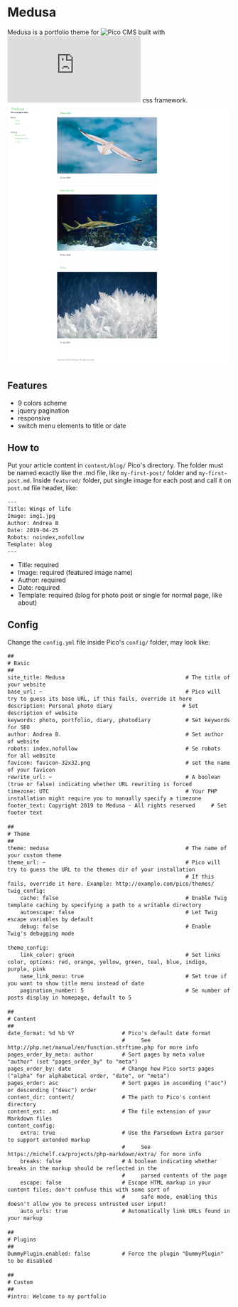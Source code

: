# Medusa
Medusa is a portfolio theme for ![Pico CMS](http://picocms.org/) built with ![Boba](https://www.buildwithboba.com/docs/index.html) css framework. 
![Medusa](https://raw.githubusercontent.com/pankaspe/medusa/master/snap/Screenshot_2019-04-29%20Medusa.jpg)

## Features

 * 9 colors scheme
 * jquery pagination
 * responsive
 * switch menu elements to title or date 
 
 
## How to
Put your article content in `content/blog/` Pico's directory.
The folder must be named exactly like the .md file, like `my-first-post/` folder and `my-first-post.md`.
Inside `featured/` folder, put single image for each post and call it on `post.md` file header, like:
```
---
Title: Wings of life
Image: img1.jpg
Author: Andrea B
Date: 2019-04-25
Robots: noindex,nofollow
Template: blog
---
```
 * Title: required
 * Image: required (featured image name)
 * Author: required
 * Date: required
 * Template: required (blog for photo post or single for normal page, like about)

 

## Config
Change the `config.yml` file inside Pico's `config/` folder, may look like:
```
##
# Basic
##
site_title: Medusa                                      # The title of your website
base_url: ~                                             # Pico will try to guess its base URL, if this fails, override it here
description: Personal photo diary                      # Set description of website
keywords: photo, portfolio, diary, photodiary           # Set keywords for SEO
author: Andrea B.                                       # Set author of website
robots: index,nofollow                                  # Se robots for all website
favicon: favicon-32x32.png                              # set the name of your favicon                     
rewrite_url: ~                                          # A boolean (true or false) indicating whether URL rewriting is forced
timezone: UTC                                           # Your PHP installation might require you to manually specify a timezone
footer_text: Copyright 2019 to Medusa - All rights reserved     # Set footer text

##
# Theme
##
theme: medusa                                           # The name of your custom theme
theme_url: ~                                            # Pico will try to guess the URL to the themes dir of your installation
                                                        # If this fails, override it here. Example: http://example.com/pico/themes/
twig_config:
    cache: false                                        # Enable Twig template caching by specifying a path to a writable directory
    autoescape: false                                   # Let Twig escape variables by default
    debug: false                                        # Enable Twig's debugging mode
    
theme_config:
    link_color: green                                   # Set links color, options: red, orange, yellow, green, teal, blue, indigo, purple, pink
    name_link_menu: true                                # Set true if you want to show title menu instead of date
    pagination_number: 5                                # Se number of posts display in homepage, default to 5

##
# Content
##
date_format: %d %b %Y               # Pico's default date format
                                    #     See http://php.net/manual/en/function.strftime.php for more info
pages_order_by_meta: author         # Sort pages by meta value "author" (set "pages_order_by" to "meta")
pages_order_by: date                # Change how Pico sorts pages ("alpha" for alphabetical order, "date", or "meta")
pages_order: asc                    # Sort pages in ascending ("asc") or descending ("desc") order
content_dir: content/               # The path to Pico's content directory
content_ext: .md                    # The file extension of your Markdown files
content_config:
    extra: true                     # Use the Parsedown Extra parser to support extended markup
                                    #     See https://michelf.ca/projects/php-markdown/extra/ for more info
    breaks: false                   # A boolean indicating whether breaks in the markup should be reflected in the
                                    #     parsed contents of the page
    escape: false                   # Escape HTML markup in your content files; don't confuse this with some sort of
                                    #     safe mode, enabling this doesn't allow you to process untrusted user input!
    auto_urls: true                 # Automatically link URLs found in your markup

##
# Plugins
##
DummyPlugin.enabled: false          # Force the plugin "DummyPlugin" to be disabled

##
# Custom
##
#intro: Welcome to my portfolio    

```
